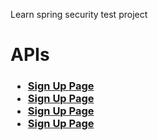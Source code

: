 Learn spring security test project

<h1>APIs</h1>
<h3>
  <ul>
    <li>
      <a href='http://localhost:8080/api/v1/auth/signup'>Sign Up Page</a>
    </li>
    <li>
      <a href='http://localhost:8080/api/v1/auth/signin'>Sign Up Page</a>
    </li>
    <li>
      <a href='http://localhost:8080/api/v1/user'>Sign Up Page</a>
    </li>
    <li>
      <a href='http://localhost:8080/api/v1/auth/signup'>Sign Up Page</a>
    </li>
  </ul>
</h3>
